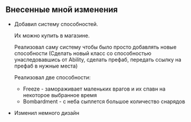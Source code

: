 ## Внесенные мной изменения
 - Добавил систему способностей.

   Их можно купить в магазине.

   Реализовал саму систему чтобы было просто добавлять новые способности (Сделать новый класс со способностью унаследовавшись от Ability, сделать префаб, передать ссылку на префаб в нужные места)

   Реализовал две способности:
   - Freeze - замораживает маленьких врагов и их спавн на некоторое выбранное время
   - Bombardment - с неба сыплется большое количество снарядов

 - Изменил немного дизайн
